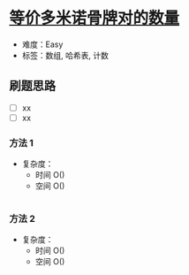 # [等价多米诺骨牌对的数量](https://leetcode-cn.com/problems/number-of-equivalent-domino-pairs/)

- 难度：Easy
- 标签：数组, 哈希表, 计数

## 刷题思路

- [ ] xx
- [ ] xx

### 方法 1

- 复杂度：
    - 时间 O()
    - 空间 O()

``` js

```

### 方法 2

- 复杂度：
    - 时间 O()
    - 空间 O()

``` js

```
